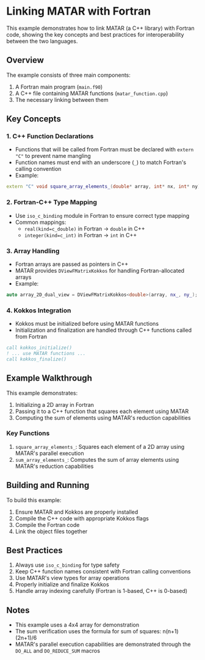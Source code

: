 # Linking MATAR with Fortran

This example demonstrates how to link MATAR (a C++ library) with Fortran code, showing the key concepts and best practices for interoperability between the two languages.

## Overview

The example consists of three main components:
1. A Fortran main program (`main.f90`)
2. A C++ file containing MATAR functions (`matar_function.cpp`)
3. The necessary linking between them

## Key Concepts

### 1. C++ Function Declarations
- Functions that will be called from Fortran must be declared with `extern "C"` to prevent name mangling
- Function names must end with an underscore (`_`) to match Fortran's calling convention
- Example:
```cpp
extern "C" void square_array_elements_(double* array, int* nx, int* ny);
```

### 2. Fortran-C++ Type Mapping
- Use `iso_c_binding` module in Fortran to ensure correct type mapping
- Common mappings:
  - `real(kind=c_double)` in Fortran → `double` in C++
  - `integer(kind=c_int)` in Fortran → `int` in C++

### 3. Array Handling
- Fortran arrays are passed as pointers in C++
- MATAR provides `DViewFMatrixKokkos` for handling Fortran-allocated arrays
- Example:
```cpp
auto array_2D_dual_view = DViewFMatrixKokkos<double>(array, nx_, ny_);
```

### 4. Kokkos Integration
- Kokkos must be initialized before using MATAR functions
- Initialization and finalization are handled through C++ functions called from Fortran
```fortran
call kokkos_initialize()
! ... use MATAR functions ...
call kokkos_finalize()
```

## Example Walkthrough

This example demonstrates:
1. Initializing a 2D array in Fortran
2. Passing it to a C++ function that squares each element using MATAR
3. Computing the sum of elements using MATAR's reduction capabilities

### Key Functions

1. `square_array_elements_`: Squares each element of a 2D array using MATAR's parallel execution
2. `sum_array_elements_`: Computes the sum of array elements using MATAR's reduction capabilities

## Building and Running

To build this example:
1. Ensure MATAR and Kokkos are properly installed
2. Compile the C++ code with appropriate Kokkos flags
3. Compile the Fortran code
4. Link the object files together

## Best Practices

1. Always use `iso_c_binding` for type safety
2. Keep C++ function names consistent with Fortran calling conventions
3. Use MATAR's view types for array operations
4. Properly initialize and finalize Kokkos
5. Handle array indexing carefully (Fortran is 1-based, C++ is 0-based)

## Notes

- This example uses a 4x4 array for demonstration
- The sum verification uses the formula for sum of squares: n(n+1)(2n+1)/6
- MATAR's parallel execution capabilities are demonstrated through the `DO_ALL` and `DO_REDUCE_SUM` macros
